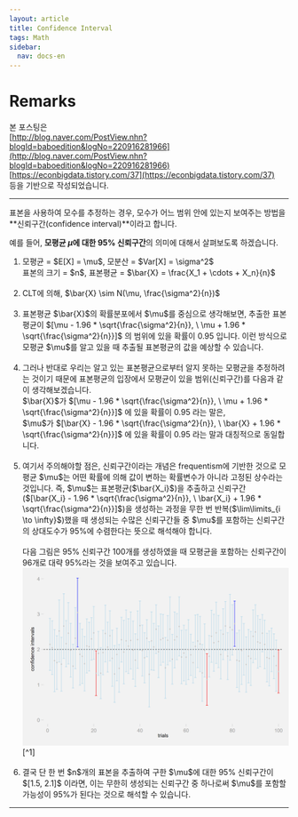 ```yaml
---
layout: article
title: Confidence Interval
tags: Math
sidebar:
  nav: docs-en
---
```


# Remarks
본 포스팅은 <br>
[http://blog.naver.com/PostView.nhn?blogId=baboedition&logNo=220916281966](http://blog.naver.com/PostView.nhn?blogId=baboedition&logNo=220916281966)
[https://econbigdata.tistory.com/37](https://econbigdata.tistory.com/37) <br>
등을 기반으로 작성되었습니다.

<!--more-->

---

표본을 사용하여 모수를 추정하는 경우, 모수가 어느 범위 안에 있는지 보여주는 방법을 **신뢰구간(confidence interval)**이라고 합니다. <br>

예를 들어, **모평균 $\mu$에 대한 95% 신뢰구간**의 의미에 대해서 살펴보도록 하겠습니다. <br>

<ol>
<li>
모평균 = $E[X] = \mu$, 모분산 = $Var[X] = \sigma^2$ <br>
표본의 크기 = $n$, 표본평균 = $\bar{X} = \frac{X_1 + \cdots + X_n}{n}$ <br>
</li>
<br>
<li>
CLT에 의해, $\bar{X} \sim N(\mu, \frac{\sigma^2}{n})$ <br>
</li>
<br>
<li>
표본평균 $\bar{X}$의 확률분포에서 $\mu$를 중심으로 생각해보면, 추출한 표본평균이 $[\mu - 1.96 * \sqrt{\frac{\sigma^2}{n}}, \ \mu + 1.96 * \sqrt{\frac{\sigma^2}{n}}]$ 의 범위에 있을 확률이 0.95 입니다. 이런 방식으로 모평균 $\mu$를 알고 있을 때 추출될 표본평균의 값을 예상할 수 있습니다. <br>
</li>
<br>
<li>
그러나 반대로 우리는 알고 있는 표본평균으로부터 알지 못하는 모평균을 추정하려는 것이기 때문에 표본평균의 입장에서 모평균이 있을 범위(신뢰구간)를 다음과 같이 생각해보겠습니다. <br>
$\bar{X}$가 $[\mu - 1.96 * \sqrt{\frac{\sigma^2}{n}}, \ \mu + 1.96 * \sqrt{\frac{\sigma^2}{n}}]$ 에 있을 확률이 0.95 라는 말은, <br>
$\mu$가 $[\bar{X} - 1.96 * \sqrt{\frac{\sigma^2}{n}}, \ \bar{X} + 1.96 * \sqrt{\frac{\sigma^2}{n}}]$ 에 있을 확률이 0.95 라는 말과 대칭적으로 동일합니다. <br>
</li>
<br>
<li>
여기서 주의해야할 점은, 신뢰구간이라는 개념은 frequentism에 기반한 것으로 모평균 $\mu$는 어떤 확률에 의해 값이 변하는 확률변수가 아니라 고정된 상수라는 것입니다. 즉, $\mu$는 표본평균($\bar{X_i}$)을 추출하고 신뢰구간($[\bar{X_i} - 1.96 * \sqrt{\frac{\sigma^2}{n}}, \ \bar{X_i} + 1.96 * \sqrt{\frac{\sigma^2}{n}}]$)을 생성하는 과정을 무한 번 반복($\lim\limits_{i \to \infty}$)했을 때 생성되는 수많은 신뢰구간들 중 $\mu$를 포함하는 신뢰구간의 상대도수가 95%에 수렴한다는 뜻으로 해석해야 합니다. <br>
<br>
다음 그림은 95% 신뢰구간 100개를 생성하였을 때 모평균을 포함하는 신뢰구간이 96개로 대략 95%라는 것을 보여주고 있습니다. <br>

<img src="/images/etc/conf_int.png">
[^1]

</li>
<br>
<li>
결국 단 한 번 $n$개의 표본을 추출하여 구한 $\mu$에 대한 95% 신뢰구간이 $[1.5, 2.1]$ 이라면, 이는 무한히 생성되는 신뢰구간 중 하나로써 $\mu$를 포함할 가능성이 95%가 된다는 것으로 해석할 수 있습니다.
</li>
</ol>

---

[^1]: [https://econbigdata.tistory.com/37](https://econbigdata.tistory.com/37)
